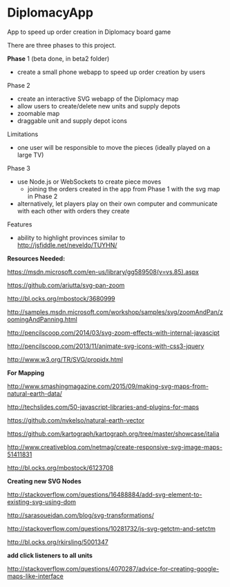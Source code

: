 # DiplomacyApp
App to speed up order creation in Diplomacy board game

There are three phases to this project.

**Phase** 1 (beta done, in beta2 folder)
- create a small phone webapp to speed up order creation by users

Phase 2 
- create an interactive SVG webapp of the Diplomacy map 
- allow users to create/delete new units and supply depots
- zoomable map
- draggable unit and supply depot icons

Limitations
- one user will be responsible to move the pieces (ideally played on a large TV)

Phase 3 
- use Node.js or WebSockets to create piece moves
  - joining the orders created in the app from Phase 1 with the svg map in Phase 2
- alternatively, let players play on their own computer and communicate with each other with orders they create

Features
- ability to highlight provinces similar to http://jsfiddle.net/neveldo/TUYHN/

**Resources Needed:**

https://msdn.microsoft.com/en-us/library/gg589508(v=vs.85).aspx

https://github.com/ariutta/svg-pan-zoom

http://bl.ocks.org/mbostock/3680999

http://samples.msdn.microsoft.com/workshop/samples/svg/zoomAndPan/zoomingAndPanning.html

http://pencilscoop.com/2014/03/svg-zoom-effects-with-internal-javascipt

http://pencilscoop.com/2013/11/animate-svg-icons-with-css3-jquery

http://www.w3.org/TR/SVG/propidx.html

**For Mapping** 

http://www.smashingmagazine.com/2015/09/making-svg-maps-from-natural-earth-data/

http://techslides.com/50-javascript-libraries-and-plugins-for-maps

https://github.com/nvkelso/natural-earth-vector

https://github.com/kartograph/kartograph.org/tree/master/showcase/italia

http://www.creativebloq.com/netmag/create-responsive-svg-image-maps-51411831

http://bl.ocks.org/mbostock/6123708

**Creating new SVG Nodes**

http://stackoverflow.com/questions/16488884/add-svg-element-to-existing-svg-using-dom

http://sarasoueidan.com/blog/svg-transformations/

http://stackoverflow.com/questions/10281732/js-svg-getctm-and-setctm

http://bl.ocks.org/rkirsling/5001347

**add click listeners to all units**

http://stackoverflow.com/questions/4070287/advice-for-creating-google-maps-like-interface
